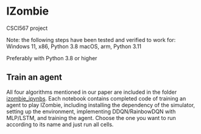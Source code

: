 # IZombie
CSCI567 project

Note: the following steps have been tested and verified to work for:
Windows 11, x86, Python 3.8
macOS, arm, Python 3.11

Preferably with Python 3.8 or higher

## Train an agent
All four algorithms mentioned in our paper are included in the folder [izombie_ipynbs](https://github.com/Lily-Qi/IZombie/tree/main/izombie_ipynbs). 
Each notebook contains completed code of training an agent to play IZombie, including installing the dependency of the simulator, setting up the environment, implementing DDQN/RainbowDQN with MLP/LSTM, and training the agent. Choose the one you want to run according to its name and just run all cells.
